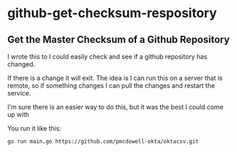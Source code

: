 # github-get-checksum-respository

## Get the Master Checksum of a Github Repository

I wrote this to I could easily check and see if a github repository has changed.

If there is a change it will exit. The idea is I can run this on a server that is 
remote, so if something changes I can pull the changes and restart the service.

I'm sure there is an easier way to do this, but it was the best I could come up with

You run it like this:

`go run main.go https://github.com/pmcdowell-okta/oktacsv.git`
